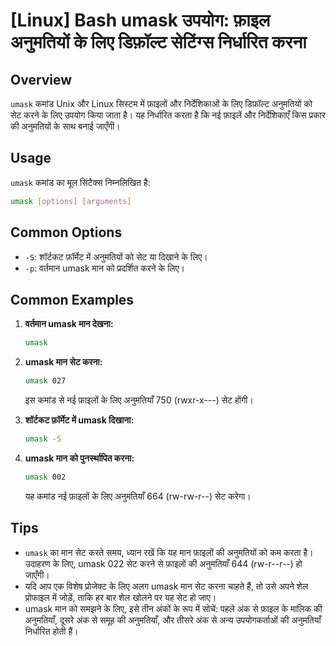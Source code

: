 # [Linux] Bash umask उपयोग: फ़ाइल अनुमतियों के लिए डिफ़ॉल्ट सेटिंग्स निर्धारित करना

## Overview
`umask` कमांड Unix और Linux सिस्टम में फ़ाइलों और निर्देशिकाओं के लिए डिफ़ॉल्ट अनुमतियों को सेट करने के लिए उपयोग किया जाता है। यह निर्धारित करता है कि नई फ़ाइलें और निर्देशिकाएँ किस प्रकार की अनुमतियों के साथ बनाई जाएँगी।

## Usage
`umask` कमांड का मूल सिंटैक्स निम्नलिखित है:

```bash
umask [options] [arguments]
```

## Common Options
- `-S`: शॉर्टकट फ़ॉर्मेट में अनुमतियों को सेट या दिखाने के लिए।
- `-p`: वर्तमान umask मान को प्रदर्शित करने के लिए।

## Common Examples

1. **वर्तमान umask मान देखना:**
   ```bash
   umask
   ```

2. **umask मान सेट करना:**
   ```bash
   umask 027
   ```
   इस कमांड से नई फ़ाइलों के लिए अनुमतियाँ 750 (rwxr-x---) सेट होंगी।

3. **शॉर्टकट फ़ॉर्मेट में umask दिखाना:**
   ```bash
   umask -S
   ```

4. **umask मान को पुनर्स्थापित करना:**
   ```bash
   umask 002
   ```
   यह कमांड नई फ़ाइलों के लिए अनुमतियाँ 664 (rw-rw-r--) सेट करेगा।

## Tips
- `umask` का मान सेट करते समय, ध्यान रखें कि यह मान फ़ाइलों की अनुमतियों को कम करता है। उदाहरण के लिए, umask 022 सेट करने से फ़ाइलों की अनुमतियाँ 644 (rw-r--r--) हो जाएँगी।
- यदि आप एक विशेष प्रोजेक्ट के लिए अलग umask मान सेट करना चाहते हैं, तो उसे अपने शेल प्रोफाइल में जोड़ें, ताकि हर बार शेल खोलने पर यह सेट हो जाए।
- umask मान को समझने के लिए, इसे तीन अंकों के रूप में सोचें: पहले अंक से फ़ाइल के मालिक की अनुमतियाँ, दूसरे अंक से समूह की अनुमतियाँ, और तीसरे अंक से अन्य उपयोगकर्ताओं की अनुमतियाँ निर्धारित होती हैं।